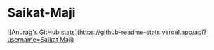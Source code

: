 # Saikat-Maji

[![Anurag's GitHub stats](https://github-readme-stats.vercel.app/api?username=Saikat Maji)](https://github.com/anuraghazra/github-readme-stats)
